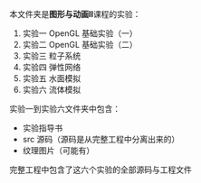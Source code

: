 本文件夹是**图形与动画Ⅱ**课程的实验：

1. 实验一 OpenGL 基础实验（一）
2. 实验二 OpenGL 基础实验（二）
3. 实验三 粒子系统
4. 实验四 弹性网络
5. 实验五 水面模拟
6. 实验六 流体模拟



实验一到实验六文件夹中包含：

- 实验指导书
- src 源码（源码是从完整工程中分离出来的）
- 纹理图片（可能有）

完整工程中包含了这六个实验的全部源码与工程文件
